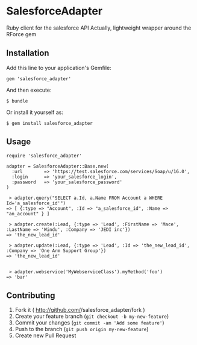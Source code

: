 # SalesforceAdapter

Ruby client for the salesforce API
Actually, lightweight wrapper around the RForce gem

## Installation

Add this line to your application's Gemfile:

    gem 'salesforce_adapter'

And then execute:

    $ bundle

Or install it yourself as:

    $ gem install salesforce_adapter

## Usage

```
require 'salesforce_adapter'

adapter = SalesforceAdapter::Base.new(
  :url        => 'https://test.salesforce.com/services/Soap/u/16.0',
  :login      => 'your_salesforce_login',
  :password   => 'your_salesforce_password'
)

 > adapter.query("SELECT a.Id, a.Name FROM Account a WHERE Id='a_salesforce_id'")
=> [ {:type => "Account", :Id => "a_salesforce_id", :Name => "an_account" } ]

 > adapter.create(:Lead, {:type => 'Lead', :FirstName => 'Mace', :LastName => 'Windu', :Company => 'JEDI inc'})
=> 'the_new_lead_id'

 > adapter.update(:Lead, {:type => 'Lead', :Id => 'the_new_lead_id', :Company => 'One Arm Support Group'})
=> 'the_new_lead_id'


 > adapter.webservice('MyWebserviceClass').myMethod('foo')
=> 'bar'
```


## Contributing

1. Fork it ( http://github.com/<my-github-username>/salesforce_adapter/fork )
2. Create your feature branch (`git checkout -b my-new-feature`)
3. Commit your changes (`git commit -am 'Add some feature'`)
4. Push to the branch (`git push origin my-new-feature`)
5. Create new Pull Request
